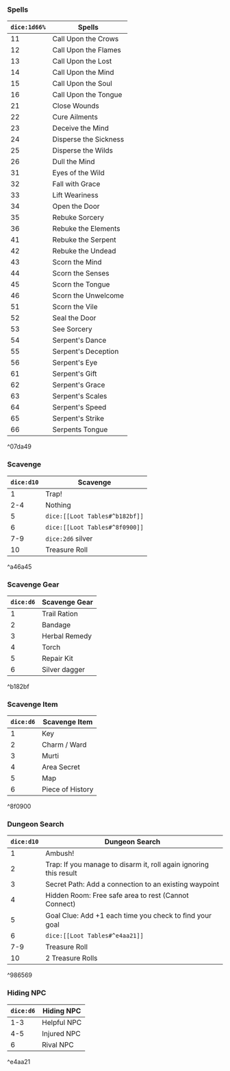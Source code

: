 
### Spells
| `dice:1d66%` | Spells                |
| ------------ | --------------------- |
| 11           | Call Upon the Crows   |
| 12           | Call Upon the Flames  |
| 13           | Call Upon the Lost    |
| 14           | Call Upon the Mind    |
| 15           | Call Upon the Soul    |
| 16           | Call Upon the Tongue  |
| 21           | Close Wounds          |
| 22           | Cure Ailments         |
| 23           | Deceive the Mind      |
| 24           | Disperse the Sickness |
| 25           | Disperse the Wilds    |
| 26           | Dull the Mind         |
| 31           | Eyes of the Wild      |
| 32           | Fall with Grace       |
| 33           | Lift Weariness        |
| 34           | Open the Door         |
| 35           | Rebuke Sorcery        |
| 36           | Rebuke the Elements   |
| 41           | Rebuke the Serpent    |
| 42           | Rebuke the Undead     |
| 43           | Scorn the Mind        |
| 44           | Scorn the Senses      |
| 45           | Scorn the Tongue      |
| 46           | Scorn the Unwelcome   |
| 51           | Scorn the Vile        |
| 52           | Seal the Door         |
| 53           | See Sorcery           |
| 54           | Serpent's Dance       |
| 55           | Serpent's Deception   |
| 56           | Serpent's Eye         |
| 61           | Serpent's Gift        |
| 62           | Serpent's Grace       |
| 63           | Serpent's Scales      |
| 64           | Serpent's Speed       |
| 65           | Serpent's Strike      |
| 66           | Serpents Tongue       |

^07da49

### Scavenge
|`dice:d10`|Scavenge|
|---|---|
|1|Trap!|
|2-4|Nothing|
|5|`dice:[[Loot Tables#^b182bf]]`|
|6|`dice:[[Loot Tables#^8f0900]]`|
|7-9|`dice:2d6` silver|
|10|Treasure Roll|

^a46a45

### Scavenge Gear
| `dice:d6` | Scavenge Gear |
| --------- | ------------- |
| 1         | Trail Ration  |
| 2         | Bandage       |
| 3         | Herbal Remedy |
| 4         | Torch         |
| 5         | Repair Kit    |
| 6         | Silver dagger |

^b182bf

### Scavenge Item
|`dice:d6`|Scavenge Item|
|---|---|
|1|Key|
|2|Charm / Ward|
|3|Murti|
|4|Area Secret|
|5|Map|
|6|Piece of History|

^8f0900

### Dungeon Search
| `dice:d10` | Dungeon Search                                                    |
| ---------- | ----------------------------------------------------------------- |
| 1          | Ambush!                                                           |
| 2          | Trap: If you manage to disarm it, roll again ignoring this result |
| 3          | Secret Path: Add a connection to an existing waypoint             |
| 4          | Hidden Room: Free safe area to rest (Cannot Connect)              |
| 5          | Goal Clue: Add +1 each time you check to ﬁnd your goal            |
| 6          | `dice:[[Loot Tables#^e4aa21]]`                                                        |
| 7-9        | Treasure Roll                                                     |
| 10         | 2 Treasure Rolls                                                  |

^986569


### Hiding NPC
|`dice:d6`|Hiding NPC|
|---|---|
|1-3|Helpful NPC|
|4-5|Injured NPC|
|6|Rival NPC|

^e4aa21
